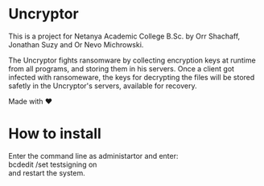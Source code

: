 # Uncryptor
This is a project for Netanya Academic College B.Sc. by Orr Shachaff, Jonathan Suzy and Or Nevo Michrowski.

The Uncryptor fights ransomware by collecting encryption keys at runtime from all programs, and storing them in his servers.
Once a client got infected with ransomeware, the keys for decrypting the files will be stored safetly in the Uncryptor's servers,
available for recovery.

Made with :heart:  

# How to install  

Enter the command line as administartor and enter:  
bcdedit /set testsigning on  
and restart the system.
